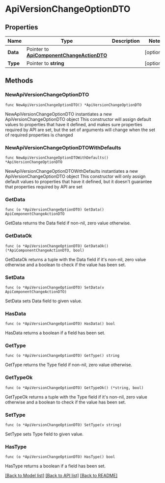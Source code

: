 # ApiVersionChangeOptionDTO

## Properties

Name | Type | Description | Notes
------------ | ------------- | ------------- | -------------
**Data** | Pointer to [**ApiComponentChangeActionDTO**](ApiComponentChangeActionDTO.md) |  | [optional] 
**Type** | Pointer to **string** |  | [optional] 

## Methods

### NewApiVersionChangeOptionDTO

`func NewApiVersionChangeOptionDTO() *ApiVersionChangeOptionDTO`

NewApiVersionChangeOptionDTO instantiates a new ApiVersionChangeOptionDTO object
This constructor will assign default values to properties that have it defined,
and makes sure properties required by API are set, but the set of arguments
will change when the set of required properties is changed

### NewApiVersionChangeOptionDTOWithDefaults

`func NewApiVersionChangeOptionDTOWithDefaults() *ApiVersionChangeOptionDTO`

NewApiVersionChangeOptionDTOWithDefaults instantiates a new ApiVersionChangeOptionDTO object
This constructor will only assign default values to properties that have it defined,
but it doesn't guarantee that properties required by API are set

### GetData

`func (o *ApiVersionChangeOptionDTO) GetData() ApiComponentChangeActionDTO`

GetData returns the Data field if non-nil, zero value otherwise.

### GetDataOk

`func (o *ApiVersionChangeOptionDTO) GetDataOk() (*ApiComponentChangeActionDTO, bool)`

GetDataOk returns a tuple with the Data field if it's non-nil, zero value otherwise
and a boolean to check if the value has been set.

### SetData

`func (o *ApiVersionChangeOptionDTO) SetData(v ApiComponentChangeActionDTO)`

SetData sets Data field to given value.

### HasData

`func (o *ApiVersionChangeOptionDTO) HasData() bool`

HasData returns a boolean if a field has been set.

### GetType

`func (o *ApiVersionChangeOptionDTO) GetType() string`

GetType returns the Type field if non-nil, zero value otherwise.

### GetTypeOk

`func (o *ApiVersionChangeOptionDTO) GetTypeOk() (*string, bool)`

GetTypeOk returns a tuple with the Type field if it's non-nil, zero value otherwise
and a boolean to check if the value has been set.

### SetType

`func (o *ApiVersionChangeOptionDTO) SetType(v string)`

SetType sets Type field to given value.

### HasType

`func (o *ApiVersionChangeOptionDTO) HasType() bool`

HasType returns a boolean if a field has been set.


[[Back to Model list]](../README.md#documentation-for-models) [[Back to API list]](../README.md#documentation-for-api-endpoints) [[Back to README]](../README.md)


